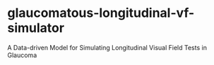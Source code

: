 # glaucomatous-longitudinal-vf-simulator
 A Data-driven Model for Simulating Longitudinal Visual Field Tests in Glaucoma
